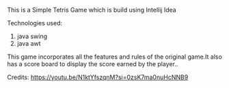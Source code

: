 This is a Simple Tetris Game which is build using Intellij Idea

Technologies used:
1. java swing
2. java awt

This game incorporates all the features and rules of the original game.It also has a score board to display the score earned by the player..

Credits:
https://youtu.be/N1ktYfszqnM?si=0zsK7ma0nuHcNNB9

